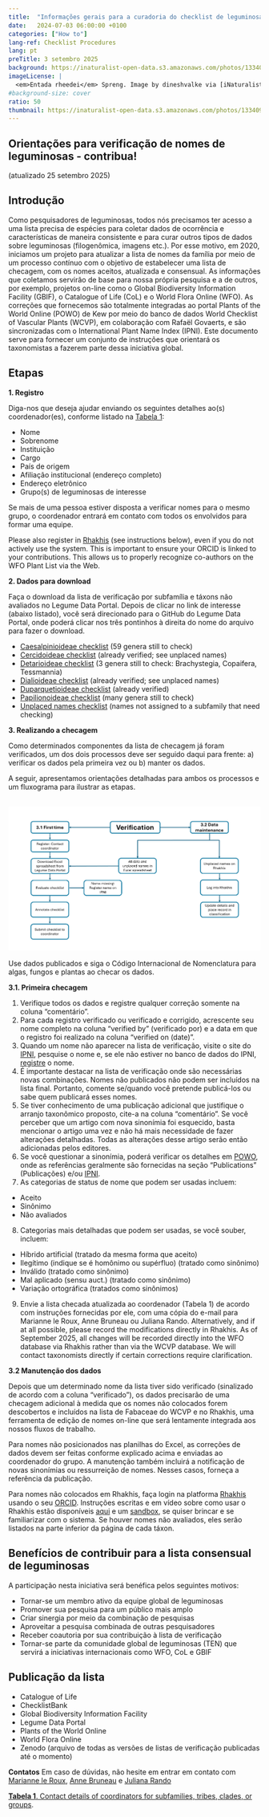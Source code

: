 ```yaml
---
title:  "Informações gerais para a curadoria do checklist de leguminosas"
date:   2024-07-03 06:00:00 +0100
categories: ["How to"]
lang-ref: Checklist Procedures
lang: pt
preTitle: 3 setembro 2025
background: https://inaturalist-open-data.s3.amazonaws.com/photos/133409879/original.jpg
imageLicense: |
  <em>Entada rheedei</em> Spreng. Image by dineshvalke via [iNaturalist](https://www.inaturalist.org/observations/81342675)
#background-size: cover
ratio: 50
thumbnail: https://inaturalist-open-data.s3.amazonaws.com/photos/133409879/original.jpg
---
```


## Orientações para verificação de nomes de leguminosas - contribua!
(atualizado 25 setembro 2025)

## Introdução

Como pesquisadores de leguminosas, todos nós precisamos ter acesso a uma lista precisa de espécies para coletar dados de ocorrência e características de maneira consistente e para curar outros tipos de dados sobre leguminosas (filogenômica, imagens etc.). Por esse motivo, em 2020, iniciamos um projeto para atualizar a lista de nomes da família por meio de um processo contínuo com o objetivo de estabelecer uma lista de checagem, com os nomes aceitos, atualizada e consensual. As informações que coletamos servirão de base para nossa própria pesquisa e a de outros, por exemplo, projetos on-line como o Global Biodiversity Information Facility (GBIF), o Catalogue of Life (CoL) e o World Flora Online (WFO). As correções que fornecemos são totalmente integradas ao portal Plants of the World Online (POWO) de Kew por meio do banco de dados World Checklist of Vascular Plants (WCVP), em colaboração com Rafaël Govaerts, e são sincronizadas com o International Plant Name Index (IPNI). Este documento serve para fornecer um conjunto de instruções que orientará os taxonomistas a fazerem parte dessa iniciativa global.


## Etapas
**1. Registro**

Diga-nos que deseja ajudar enviando os seguintes detalhes ao(s) coordenador(es), conforme listado na [Tabela 1](https://docs.google.com/spreadsheets/d/1Z_f6fJkmd5ZecJK4UF7B32YwpwlcpNQ9MZtICjxudUk/edit?gid=0#gid=0):
- Nome
- Sobrenome
- Instituição
- Cargo
- País de origem
- Afiliação institucional (endereço completo)
- Endereço eletrônico
- Grupo(s) de leguminosas de interesse

Se mais de uma pessoa estiver disposta a verificar nomes para o mesmo grupo, o coordenador entrará em contato com todos os envolvidos para formar uma equipe.

Please also register in [Rhakhis](https://list.worldfloraonline.org/rhakhis/ui/index.html) (see instructions below), even if you do not actively use the system. This is important to ensure your ORCID is linked to your contributions. This allows us to properly recognize co-authors on the WFO Plant List via the Web.

**2. Dados para download**

Faça o download da lista de verificação por subfamília e táxons não avaliados no Legume Data Portal.  Depois de clicar no link de interesse (abaixo listado), você será direcionado para o GitHub do Legume Data Portal, onde poderá clicar nos três pontinhos à direita do nome do arquivo para fazer o download.

- [Caesalpinioideae checklist](https://github.com/gbif/hp-legume/blob/master/assets/checklists/WCVPFabaceae_2025v6_Caesalpinioideae.xlsx) (59 genera still to check) 
- [Cercidoideae checklist](https://github.com/gbif/hp-legume/blob/master/assets/checklists/WCVPFabaceae_2025v6_Cercidoideae.xlsx) (already verified; see unplaced names)
- [Detarioideae checklist](https://github.com/gbif/hp-legume/blob/master/assets/checklists/WCVPFabaceae_2025v6_Detarioideae.xlsx) (3 genera still to check: Brachystegia, Copaifera, Tessmannia)
- [Dialioideae checklist](https://github.com/gbif/hp-legume/blob/master/assets/checklists/WCVPFabaceae_2025v6_Dialioideae.xlsx) (already verified; see unplaced names)
- [Duparquetioideae checklist](https://github.com/gbif/hp-legume/blob/master/assets/checklists/WCVPFabaceae_2025v6_Duparquetioideae.xlsx) (already verified)
- [Papilionoideae checklist](https://github.com/gbif/hp-legume/blob/master/assets/checklists/WCVPFabaceae_2025v6_Papilionoideae.xlsx) (many genera still to check)
- [Unplaced names checklist](https://github.com/gbif/hp-legume/blob/master/assets/checklists/WCVPFabaceae_2025v6_Unplaced.xlsx) (names not assigned to a subfamily that need checking)


**3. Realizando a checagem**

Como determinados componentes da lista de checagem já foram verificados, um dos dois processos deve ser seguido daqui para frente: a) verificar os dados pela primeira vez ou b) manter os dados. 

A seguir, apresentamos orientações detalhadas para ambos os processos e um fluxograma para ilustrar as etapas.

<br />
<img src="/assets/images/Workflow_TaxoWG.png" alt="Figure 1. Flow diagram illustrating the steps that should be followed in checklist curation.">
<br />

Use dados publicados e siga o Código Internacional de Nomenclatura para algas, fungos e plantas ao checar os dados.


**3.1. Primeira checagem**
1. Verifique todos os dados e registre qualquer correção somente na coluna “comentário”.
 2. Para cada registro verificado ou verificado e corrigido, acrescente seu nome completo na coluna “verified by” (verificado por) e a data em que o registro foi realizado na coluna “verified on (date)”.
 3. Quando um nome não aparecer na lista de verificação, visite o site do [IPNI](https://ipni.org/), pesquise o nome e, se ele não estiver no banco de dados do IPNI, [registre](https://ipni.org/registration/) o nome.
 4. É importante destacar na lista de verificação onde são necessárias novas combinações. Nomes não publicados não podem ser incluídos na lista final. Portanto, comente se/quando você pretende publicá-los ou sabe quem publicará esses nomes.
 5. Se tiver conhecimento de uma publicação adicional que justifique o arranjo taxonômico proposto, cite-a na coluna “comentário”.
Se você perceber que um artigo com nova sinonímia foi esquecido, basta mencionar o artigo uma vez e não há mais necessidade de fazer alterações detalhadas. Todas as alterações desse artigo serão então adicionadas pelos editores.
 6. Se você questionar a sinonímia, poderá verificar os detalhes em [POWO](https://powo.science.kew.org/), onde as referências geralmente são fornecidas na seção “Publications” (Publicações) e/ou [IPNI](https://ipni.org/).
 7. As categorias de status de nome que podem ser usadas incluem:
   - Aceito
   - Sinônimo
   - Não avaliados
 8. Categorias mais detalhadas que podem ser usadas, se você souber, incluem:
   - Híbrido artificial (tratado da mesma forma que aceito)
   - Ilegítimo (indique se é homônimo ou supérfluo) (tratado como sinônimo)
   - Inválido (tratado como sinônimo)
   - Mal aplicado (sensu auct.) (tratado como sinônimo)
   - Variação ortográfica (tratados como sinônimos)
 9. Envie a lista checada atualizada ao coordenador (Tabela 1) de acordo com instruções fornecidas por ele, com uma cópia do e-mail para Marianne le Roux, Anne Bruneau ou Juliana Rando. Alternatively, and if at all possible, please record the modifications directly in Rhakhis. As of September 2025, all changes will be recorded directly into the WFO database via Rhakhis rather than via the WCVP database. We will contact taxonomists directly if certain corrections require clarification.



**3.2 Manutenção dos dados**

Depois que um determinado nome da lista tiver sido verificado (sinalizado de acordo com a coluna “verificado”), os dados precisarão de uma checagem adicional à medida que os nomes não colocados forem descobertos e incluídos na lista de Fabaceae do WCVP e no Rhakhis, uma ferramenta de edição de nomes on-line que será lentamente integrada aos nossos fluxos de trabalho.

Para nomes não posicionados nas planilhas do Excel, as correções de dados devem ser feitas conforme explicado acima e enviadas ao coordenador do grupo. A manutenção também incluirá a notificação de novas sinonímias ou ressurreição de nomes. Nesses casos, forneça a referência da publicação.

Para nomes não colocados em Rhakhis, faça login na platforma [Rhakhis](https://list.worldfloraonline.org/rhakhis/ui/index.html) usando o seu [ORCID](https://orcid.org/register). Instruções escritas e em vídeo sobre como usar o Rhakhis estão disponíveis [aqui](https://plant-list-docs.rbge.info/rhakhis/) e um [sandbox](https://rhakhis.rbge.info/rhakhis/ui/), se quiser brincar e se familiarizar com o sistema. Se houver nomes não avaliados, eles serão listados na parte inferior da página de cada táxon.

## Benefícios de contribuir para a lista consensual de leguminosas

A participação nesta iniciativa será benéfica pelos seguintes motivos:
- Tornar-se um membro ativo da equipe global de leguminosas
- Promover sua pesquisa para um público mais amplo
- Criar sinergia por meio da combinação de pesquisas
- Aproveitar a pesquisa combinada de outras pesquisadores
- Receber coautoria por sua contribuição à lista de verificação
- Tornar-se parte da comunidade global de leguminosas (TEN) que servirá a iniciativas internacionais como WFO, CoL e GBIF


## Publicação da lista

- Catalogue of Life
- ChecklistBank
- Global Biodiversity Information Facility
- Legume Data Portal
- Plants of the World Online
- World Flora Online
- Zenodo (arquivo de todas as versões de listas de verificação publicadas até o momento)


**Contatos**
Em caso de dúvidas, não hesite em entrar em contato com [Marianne le Roux](mailto:M.LeRoux@sanbi.org.za), [Anne Bruneau](mailto:anne.bruneau@umontreal.ca) e [Juliana Rando](mailto:juliana.rando@ufob.edu.br)


[**Tabela 1**. Contact details of coordinators for subfamilies, tribes, clades, or groups](https://docs.google.com/spreadsheets/d/1Z_f6fJkmd5ZecJK4UF7B32YwpwlcpNQ9MZtICjxudUk/edit?gid=0#gid=0).

